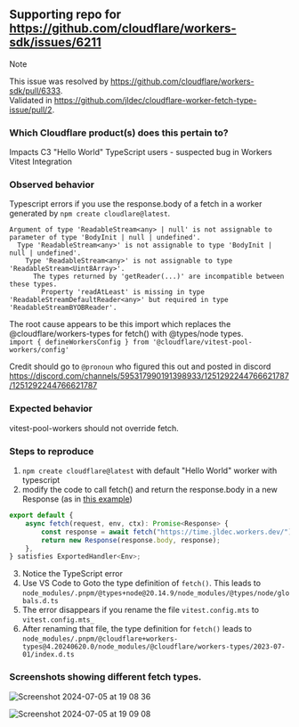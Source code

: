 ## Supporting repo for https://github.com/cloudflare/workers-sdk/issues/6211

> [!NOTE]
> This issue was resolved by https://github.com/cloudflare/workers-sdk/pull/6333.  
> Validated in https://github.com/jldec/cloudflare-worker-fetch-type-issue/pull/2.

### Which Cloudflare product(s) does this pertain to?

Impacts C3 "Hello World" TypeScript users - suspected bug in Workers Vitest Integration

### Observed behavior
Typescript errors if you use the response.body of a fetch in a worker generated by `npm create cloudlare@latest`. 
```
Argument of type 'ReadableStream<any> | null' is not assignable to parameter of type 'BodyInit | null | undefined'.
  Type 'ReadableStream<any>' is not assignable to type 'BodyInit | null | undefined'.
    Type 'ReadableStream<any>' is not assignable to type 'ReadableStream<Uint8Array>'.
      The types returned by 'getReader(...)' are incompatible between these types.
        Property 'readAtLeast' is missing in type 'ReadableStreamDefaultReader<any>' but required in type 'ReadableStreamBYOBReader'.
```
The root cause appears to be this import which replaces the @cloudflare/workers-types for fetch() with @types/node types.  
`import { defineWorkersConfig } from '@cloudflare/vitest-pool-workers/config'`

Credit should go to `@pronoun` who figured this out and posted in discord https://discord.com/channels/595317990191398933/1251292244766621787/1251292244766621787

### Expected behavior
vitest-pool-workers should not override fetch.

### Steps to reproduce
1. `npm create cloudflare@latest` with default "Hello World" worker with typescript
2. modify the code to call fetch() and return the response.body in a new Response (as in [this example](https://developers.cloudflare.com/workers/examples/alter-headers/))
```ts
export default {
	async fetch(request, env, ctx): Promise<Response> {
		const response = await fetch("https://time.jldec.workers.dev/");
		return new Response(response.body, response);
	},
} satisfies ExportedHandler<Env>;
```
3. Notice the TypeScript error
4. Use VS Code to Goto the type definition of `fetch()`. This leads to `node_modules/.pnpm/@types+node@20.14.9/node_modules/@types/node/globals.d.ts`
5. The error disappears if you rename the file `vitest.config.mts` to `vitest.config.mts_`
6. After renaming that file, the type definition for `fetch()` leads to `node_modules/.pnpm/@cloudflare+workers-types@4.20240620.0/node_modules/@cloudflare/workers-types/2023-07-01/index.d.ts` 

### Screenshots showing different fetch types.

![Screenshot 2024-07-05 at 19 08 36](https://github.com/cloudflare/workers-sdk/assets/849592/e7bfa331-a1e9-44f0-b71f-ae2e57f0d1bc)

![Screenshot 2024-07-05 at 19 09 08](https://github.com/cloudflare/workers-sdk/assets/849592/63a1005c-0bba-41d3-9f4a-a588f28b5072)
